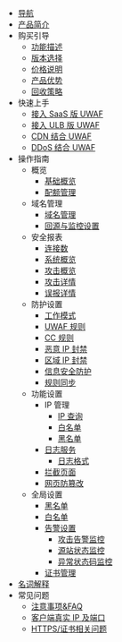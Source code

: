 - [导航](/uewaf/README)
- [产品简介](/uewaf/product/illustrate)
- 购买引导
  - [功能描述](/uewaf/steer/introduction)
  - [版本选择](/uewaf/steer/version_selection)
  - [价格说明](/uewaf/steer/price)
  - [产品优势](/uewaf/steer/advantage)
  - [回收策略](/uewaf/steer/recycling_strategy)
- 快速上手
  - [接入 SaaS 版 UWAF](/uewaf/use/access_uwaf)
  - [接入 ULB 版 UWAF](/uewaf/use/ulb_with_uwaf)
  - [CDN 结合 UWAF](/uewaf/use/cdn_with_uwaf)
  - [DDoS 结合 UWAF](/uewaf/use/ddos_with_uwaf)
- 操作指南
  - 概览
    - [基础概览](/uewaf/features/info/info)
    - [配额管理](/uewaf/features/info/quota_management)
    <!--* [IPv6设置](/uewaf/features/info/ipv6)-->
  - 域名管理
    - [域名管理](/uewaf/features/domain/domain_set)
    - [回源与监控设置](/uewaf/features/domain/monitor_set)
  - 安全报表
    - [连接数](/uewaf/features/report/concurrent_conn)
    - [系统概览](/uewaf/features/report/website_overview)
    - [攻击概览](/uewaf/features/report/attack_analysis)
    - [攻击详情](/uewaf/features/report/attack_details)
    - [误报详情](/uewaf/features/report/false_positive)
  - 防护设置
    - [工作模式](/uewaf/features/rule/mode)
    - [UWAF 规则](/uewaf/features/rule/uwaf_rule)
    - [CC 规则](/uewaf/features/rule/cc_rule)
    - [恶意 IP 封禁](/uewaf/features/rule/malicious_ip)
    - [区域 IP 封禁](/uewaf/features/rule/Regional_ban)
    - [信息安全防护](/uewaf/features/rule/information_security)
    - [规则同步](/uewaf/features/rule/rule_sync)
  - 功能设置
    - IP 管理
      - [IP 查询](/uewaf/features/expand/ip_query)
      - [白名单](/uewaf/features/expand/white_list)
      - [黑名单](/uewaf/features/expand/black_list)
    - [日志服务](/uewaf/features/expand/log)
      - [日志格式](/uewaf/features/expand/log_format)
    - [拦截页面](/uewaf/features/expand/intercept_page)
    - [网页防篡改](/uewaf/features/expand/prevent_tampering)
  - 全局设置
    - [黑名单](/uewaf/global/black_list)
    - [白名单](/uewaf/global/white_list)
    - [告警设置](/uewaf/global/message/alert)
      - [攻击告警监控](/uewaf/global/message/attack_alert)
      - [源站状态监控](/uewaf/global/message/status_alert)
      - [异常状态码监控](/uewaf/global/message/exception_alert)
    - [证书管理](/uewaf/global/certificate_management)
- [名词解释](/uewaf/_glossary)
- 常见问题
  - [注意事项&FAQ](/uewaf/problem/faq)
  - [客户端真实 IP 及端口](/uewaf/problem/get_real_ip)
  - [HTTPS/证书相关问题](/uewaf/problem/https_and_ssl)
